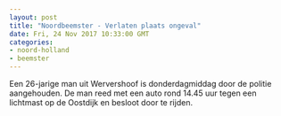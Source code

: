 ```yaml
---
layout: post
title: "Noordbeemster - Verlaten plaats ongeval"
date: Fri, 24 Nov 2017 10:33:00 GMT
categories: 
- noord-holland 
- beemster 
---
```


Een 26-jarige man uit Wervershoof is donderdagmiddag door de politie aangehouden. De man reed met een auto rond 14.45 uur tegen een lichtmast op de Oostdijk en besloot door te rijden.

